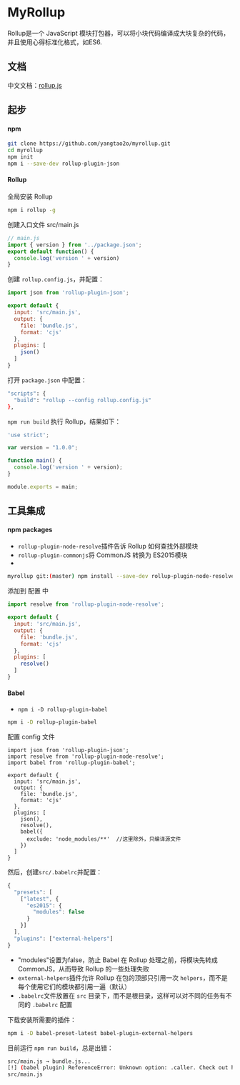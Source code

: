 # MyRollup
Rollup是一个 JavaScript 模块打包器，可以将小块代码编译成大块复杂的代码，并且使用心得标准化格式，如ES6.

## 文档
中文文档：[rollup.js](https://www.rollupjs.com/guide/zh)

## 起步
#### npm
```bash
git clone https://github.com/yangtao2o/myrollup.git
cd myrollup
npm init
npm i --save-dev rollup-plugin-json
```
#### Rollup
全局安装 Rollup
```bash
npm i rollup -g
```
创建入口文件 src/main.js
```javascript
// main.js
import { version } from '../package.json';
export default function() {
  console.log('version ' + version)
}
```
创建 `rollup.config.js`，并配置：
```javascript
import json from 'rollup-plugin-json';

export default {
  input: 'src/main.js',
  output: {
    file: 'bundle.js',
    format: 'cjs'
  },
  plugins: [
    json()
  ]
}
```
打开 `package.json` 中配置：
```bash
"scripts": {
  "build": "rollup --config rollup.config.js"
},
```
`npm run build` 执行 Rollup，结果如下：
```javascript
'use strict';

var version = "1.0.0";

function main() {
  console.log('version ' + version);
}

module.exports = main;
```

## 工具集成

#### npm packages

* `rollup-plugin-node-resolve`插件告诉 Rollup 如何查找外部模块
* `rollup-plugin-commonjs`将 CommonJS 转换为 ES2015模块
* 
```bash
myrollup git:(master) npm install --save-dev rollup-plugin-node-resolve
```
添加到 配置 中
```javascript
import resolve from 'rollup-plugin-node-resolve';

export default {
  input: 'src/main.js',
  output: {
    file: 'bundle.js',
    format: 'cjs'
  },
  plugins: [
    resolve()
  ]
}
```

#### Babel

* `npm i -D rollup-plugin-babel`

```bash
npm i -D rollup-plugin-babel 
```
配置 config 文件
```javascipt
import json from 'rollup-plugin-json';
import resolve from 'rollup-plugin-node-resolve';
import babel from 'rollup-plugin-babel';

export default {
  input: 'src/main.js',
  output: {
    file: 'bundle.js',
    format: 'cjs'
  },
  plugins: [
    json(),
    resolve(),
    babel({
      exclude: 'node_modules/**'  //这里除外，只编译源文件
    })
  ]
}
```
然后，创建`src/.babelrc`并配置：
```javascript
{
  "presets": [
    ["latest", {
      "es2015": {
        "modules": false
      }
    }]
  ],
  "plugins": ["external-helpers"]
}
```
* "modules"设置为false，防止 Babel 在 Rollup 处理之前，将模块先转成 CommonJS，从而导致 Rollup 的一些处理失败
* `external-helpers`插件允许 Rollup 在包的顶部只引用一次 `helpers`，而不是每个使用它们的模块都引用一遍（默认）
* `.babelrc`文件放置在 `src` 目录下，而不是根目录，这样可以对不同的任务有不同的 `.babelrc` 配置

下载安装所需要的插件：
```bash
npm i -D babel-preset-latest babel-plugin-external-helpers
```

目前运行 `npm run build`，总是出错：
```bash
src/main.js → bundle.js...
[!] (babel plugin) ReferenceError: Unknown option: .caller. Check out http://babeljs.io/docs/usage/options/ for more information about options.
src/main.js
```